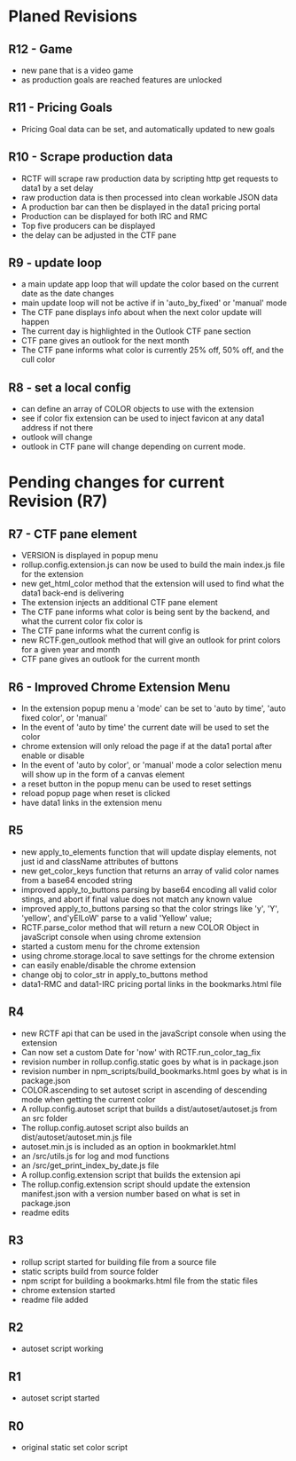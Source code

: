 # Planed Revisions

## R12 - Game
* new pane that is a video game
* as production goals are reached features are unlocked

## R11 - Pricing Goals
* Pricing Goal data can be set, and automatically updated to new goals

## R10 - Scrape production data
* RCTF will scrape raw production data by scripting http get requests to data1 by a set delay
* raw production data is then processed into clean workable JSON data
* A production bar can then be displayed in the data1 pricing portal
* Production can be displayed for both IRC and RMC
* Top five producers can be displayed
* the delay can be adjusted in the CTF pane

## R9 - update loop
* a main update app loop that will update the color based on the current date as the date changes
* main update loop will not be active if in 'auto\_by\_fixed' or 'manual' mode
* The CTF pane displays info about when the next color update will happen
* The current day is highlighted in the Outlook CTF pane section
* CTF pane gives an outlook for the next month
* The CTF pane informs what color is currently 25% off, 50% off, and the cull color

## R8 - set a local config
* can define an array of COLOR objects to use with the extension
* see if color fix extension can be used to inject favicon at any data1 address if not there
* outlook will change
* outlook in CTF pane will change depending on current mode.

# Pending changes for current Revision (R7)

## R7 - CTF pane element
* VERSION is displayed in popup menu
* rollup.config.extension.js can now be used to build the main index.js file for the extension
* new get\_html\_color method that the extension will used to find what the data1 back-end is delivering
* The extension injects an additional CTF pane element
* The CTF pane informs what color is being sent by the backend, and what the current color fix color is
* The CTF pane informs what the current config is
* new RCTF.gen_outlook method that will give an outlook for print colors for a given year and month
* CTF pane gives an outlook for the current month

## R6 - Improved Chrome Extension Menu
* In the extension popup menu a 'mode' can be set to 'auto by time', 'auto fixed color', or 'manual'
* In the event of 'auto by time' the current date will be used to set the color
* chrome extension will only reload the page if at the data1 portal after enable or disable
* In the event of 'auto by color', or 'manual' mode a color selection menu will show up in the form of a canvas element
* a reset button in the popup menu can be used to reset settings
* reload popup page when reset is clicked
* have data1 links in the extension menu

## R5
* new apply\_to\_elements function that will update display elements, not just id and className attributes of buttons
* new get\_color\_keys function that returns an array of valid color names from a base64 encoded string
* improved apply\_to\_buttons parsing by base64 encoding all valid color stings, and abort if final value does not match any known value
* improved apply\_to\_buttons parsing so that the color strings like 'y', 'Y', 'yellow', and'yElLoW' parse to a valid 'Yellow' value;
* RCTF.parse_color method that will return a new COLOR Object in javaScript console when using chrome extension
* started a custom menu for the chrome extension
* using chrome.storage.local to save settings for the chrome extension
* can easily enable/disable the chrome extension 
* change obj to color\_str in apply\_to\_buttons method
* data1-RMC and data1-IRC pricing portal links in the bookmarks.html file

## R4
* new RCTF api that can be used in the javaScript console when using the extension
* Can now set a custom Date for 'now' with RCTF.run\_color\_tag\_fix
* revision number in rollup.config.static goes by what is in package.json
* revision number in npm\_scripts/build_bookmarks.html goes by what is in package.json
* COLOR.ascending to set autoset script in ascending of descending mode when getting the current color
* A rollup.config.autoset script that builds a dist/autoset/autoset.js from an src folder
* The rollup.config.autoset script also builds an dist/autoset/autoset.min.js file
* autoset.min.js is included as an option in bookmarklet.html
* an /src/utils.js for log and mod functions
* an /src/get\_print\_index\_by\_date.js file
* A rollup.config.extension script that builds the extension api
* The rollup.config.extension script should update the extension manifest.json with a version number based on what is set in package.json
* readme edits

## R3
* rollup script started for building file from a source file
* static scripts build from source folder
* npm script for building a bookmarks.html file from the static files
* chrome extension started
* readme file added

## R2
* autoset script working

## R1
* autoset script started

## R0
* original static set color script



